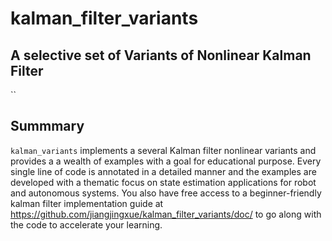 # kalman_filter_variants
## A selective set of Variants of Nonlinear Kalman Filter
``
## Summmary 
`kalman_variants` implements a several Kalman filter nonlinear variants and provides a a wealth of examples with a goal for educational purpose. Every single line of code is annotated in a detailed manner and the examples are developed with a thematic focus on state estimation applications for robot and autonomous systems. You also have free access to a beginner-friendly kalman filter implementation guide at https://github.com/jiangjingxue/kalman_filter_variants/doc/ to go along with the code to accelerate your learning. 
